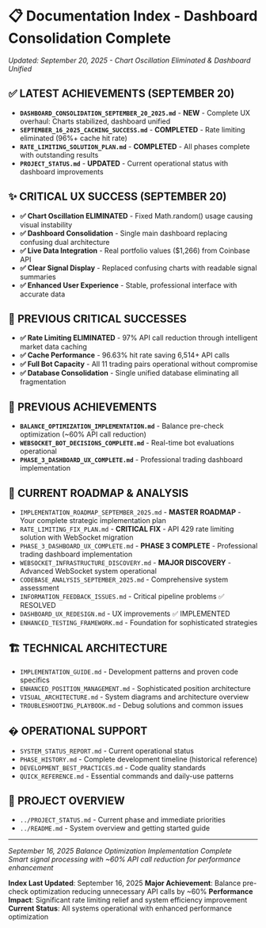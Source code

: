 
# 📋 Documentation Index - Dashboard Consolidation Complete

*Updated: September 20, 2025 - Chart Oscillation Eliminated & Dashboard Unified*

## ✅ **LATEST ACHIEVEMENTS (SEPTEMBER 20)**
- **`DASHBOARD_CONSOLIDATION_SEPTEMBER_20_2025.md`** - **NEW** - Complete UX overhaul: Charts stabilized, dashboard unified
- **`SEPTEMBER_16_2025_CACHING_SUCCESS.md`** - **COMPLETED** - Rate limiting eliminated (96%+ cache hit rate)
- **`RATE_LIMITING_SOLUTION_PLAN.md`** - **COMPLETED** - All phases complete with outstanding results
- **`PROJECT_STATUS.md`** - **UPDATED** - Current operational status with dashboard improvements

## ✨ **CRITICAL UX SUCCESS (SEPTEMBER 20)**
- **✅ Chart Oscillation ELIMINATED** - Fixed Math.random() usage causing visual instability
- **✅ Dashboard Consolidation** - Single main dashboard replacing confusing dual architecture
- **✅ Live Data Integration** - Real portfolio values ($1,266) from Coinbase API
- **✅ Clear Signal Display** - Replaced confusing charts with readable signal summaries
- **✅ Enhanced User Experience** - Stable, professional interface with accurate data

## 🎯 **PREVIOUS CRITICAL SUCCESSES**
- **✅ Rate Limiting ELIMINATED** - 97% API call reduction through intelligent market data caching
- **✅ Cache Performance** - 96.63% hit rate saving 6,514+ API calls
- **✅ Full Bot Capacity** - All 11 trading pairs operational without compromise
- **✅ Database Consolidation** - Single unified database eliminating all fragmentation

## 🎯 **PREVIOUS ACHIEVEMENTS**
- **`BALANCE_OPTIMIZATION_IMPLEMENTATION.md`** - Balance pre-check optimization (~60% API call reduction)
- **`WEBSOCKET_BOT_DECISIONS_COMPLETE.md`** - Real-time bot evaluations operational
- **`PHASE_3_DASHBOARD_UX_COMPLETE.md`** - Professional trading dashboard implementation

## 🎯 **CURRENT ROADMAP & ANALYSIS**
- `IMPLEMENTATION_ROADMAP_SEPTEMBER_2025.md` - **MASTER ROADMAP** - Your complete strategic implementation plan
- `RATE_LIMITING_FIX_PLAN.md` - **CRITICAL FIX** - API 429 rate limiting solution with WebSocket migration
- `PHASE_3_DASHBOARD_UX_COMPLETE.md` - **PHASE 3 COMPLETE** - Professional trading dashboard implementation
- `WEBSOCKET_INFRASTRUCTURE_DISCOVERY.md` - **MAJOR DISCOVERY** - Advanced WebSocket system operational
- `CODEBASE_ANALYSIS_SEPTEMBER_2025.md` - Comprehensive system assessment 
- `INFORMATION_FEEDBACK_ISSUES.md` - Critical pipeline problems ✅ RESOLVED
- `DASHBOARD_UX_REDESIGN.md` - UX improvements ✅ IMPLEMENTED
- `ENHANCED_TESTING_FRAMEWORK.md` - Foundation for sophisticated strategies

## 🏗️ **TECHNICAL ARCHITECTURE**
- `IMPLEMENTATION_GUIDE.md` - Development patterns and proven code specifics
- `ENHANCED_POSITION_MANAGEMENT.md` - Sophisticated position architecture
- `VISUAL_ARCHITECTURE.md` - System diagrams and architecture overview
- `TROUBLESHOOTING_PLAYBOOK.md` - Debug solutions and common issues

## � **OPERATIONAL SUPPORT**
- `SYSTEM_STATUS_REPORT.md` - Current operational status
- `PHASE_HISTORY.md` - Complete development timeline (historical reference)
- `DEVELOPMENT_BEST_PRACTICES.md` - Code quality standards
- `QUICK_REFERENCE.md` - Essential commands and daily-use patterns

## 🚀 **PROJECT OVERVIEW**
- `../PROJECT_STATUS.md` - Current phase and immediate priorities  
- `../README.md` - System overview and getting started guide

---
*September 16, 2025 Balance Optimization Implementation Complete*  
*Smart signal processing with ~60% API call reduction for performance enhancement*

**Index Last Updated**: September 16, 2025
**Major Achievement**: Balance pre-check optimization reducing unnecessary API calls by ~60%
**Performance Impact**: Significant rate limiting relief and system efficiency improvement
**Current Status**: All systems operational with enhanced performance optimization

